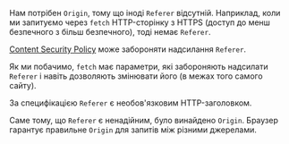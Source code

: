 Нам потрібен `Origin`, тому що іноді `Referer` відсутній. Наприклад, коли ми запитуємо через `fetch` HTTP-сторінку з HTTPS (доступ до менш безпечного з більш безпечного), тоді немає `Referer`.

[Content Security Policy](http://en.wikipedia.org/wiki/Content_Security_Policy) може забороняти надсилання `Referer`.

Як ми побачимо, `fetch` має параметри, які забороняють надсилати `Referer` і навіть дозволяють змінювати його (в межах того самого сайту).

За специфікацією `Referer` є необов'язковим HTTP-заголовком.

Саме тому, що `Referer` є ненадійним, було винайдено `Origin`. Браузер гарантує правильне `Origin` для запитів між різними джерелами.